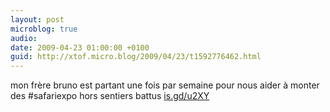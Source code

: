 ```yaml
---
layout: post
microblog: true
audio: 
date: 2009-04-23 01:00:00 +0100
guid: http://xtof.micro.blog/2009/04/23/t1592776462.html
---
```

mon frère bruno est partant une fois par semaine pour nous aider à monter des #safariexpo hors sentiers battus  [is.gd/u2XY](http://is.gd/u2XY)
